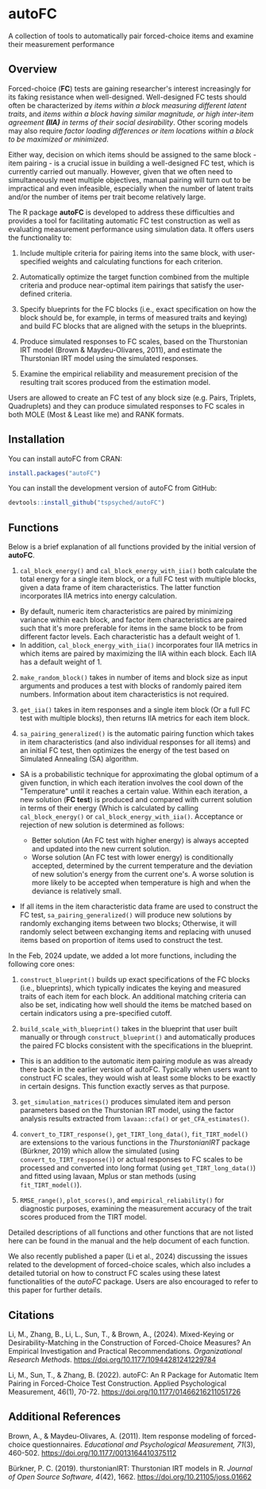 # autoFC

A collection of tools to automatically pair forced-choice items and examine their measurement performance

## Overview

Forced-choice (**FC**) tests are gaining researcher's interest increasingly for its faking resistance when well-designed. Well-designed FC tests should often be characterized by *items within a block measuring different latent traits*, and *items within a block having similar magnitude, or high inter-item agreement **(IIA)** in terms of their social desirability*. Other scoring models may also require *factor loading differences or item locations within a block to be maximized or minimized*.

Either way, decision on which items should be assigned to the same block - item pairing - is a crucial issue in building a well-designed FC test, which is currently carried out manually. However, given that we often need to simultaneously meet multiple objectives, manual pairing will turn out to be impractical and even infeasible, especially when the number of latent traits and/or the number of items per trait become relatively large.

The R package **autoFC** is developed to address these difficulties and provides a tool for facilitating automatic FC test construction as well as evaluating measurement performance using simulation data. It offers users the functionality to:

1.  Include multiple criteria for pairing items into the same block, with user-specified weights and calculating functions for each criterion.

2.  Automatically optimize the target function combined from the multiple criteria and produce near-optimal item pairings that satisfy the user-defined criteria.

3.  Specify blueprints for the FC blocks (i.e., exact specification on how the block should be, for example, in terms of measured traits and keying) and build FC blocks that are aligned with the setups in the blueprints.

4.  Produce simulated responses to FC scales, based on the Thurstonian IRT model (Brown & Maydeu-Olivares, 2011), and estimate the Thurstonian IRT model using the simulated responses.

5.  Examine the empirical reliability and measurement precision of the resulting trait scores produced from the estimation model.

Users are allowed to create an FC test of any block size (e.g. Pairs, Triplets, Quadruplets) and they can produce simulated responses to FC scales in both MOLE (Most & Least like me) and RANK formats.

## Installation

You can install autoFC from CRAN:

``` r
install.packages("autoFC")
```

You can install the development version of autoFC from GitHub:

``` r
devtools::install_github("tspsyched/autoFC")
```

## Functions

Below is a brief explanation of all functions provided by the initial version of **autoFC**.

1.  `cal_block_energy()` and `cal_block_energy_with_iia()` both calculate the total energy for a single item block, or a full FC test with multiple blocks, given a data frame of item characteristics. The latter function incorporates IIA metrics into energy calculation.

-   By default, numeric item characteristics are paired by minimizing variance within each block, and factor item characteristics are paired such that it's more preferable for items in the same block to be from different factor levels. Each characteristic has a default weight of 1.
-   In addition, `cal_block_energy_with_iia()` incorporates four IIA metrics in which items are paired by maximizing the IIA within each block. Each IIA has a default weight of 1.

2.  `make_random_block()` takes in number of items and block size as input arguments and produces a test with blocks of randomly paired item numbers. Information about item characteristics is not required.

3.  `get_iia()` takes in item responses and a single item block (Or a full FC test with multiple blocks), then returns IIA metrics for each item block.

4.  `sa_pairing_generalized()` is the automatic pairing function which takes in item characteristics (and also individual responses for all items) and an initial FC test, then optimizes the energy of the test based on Simulated Annealing (SA) algorithm.

-   SA is a probabilistic technique for approximating the global optimum of a given function, in which each iteration involves the cool down of the "Temperature" until it reaches a certain value. Within each iteration, a new solution (**FC test**) is produced and compared with current solution in terms of their energy (Which is calculated by calling `cal_block_energy()` or `cal_block_energy_with_iia()`. Acceptance or rejection of new solution is determined as follows:

    -   Better solution (An FC test with higher energy) is always accepted and updated into the new current solution.
    -   Worse solution (An FC test with lower energy) is conditionally accepted, determined by the current temperature and the deviation of new solution's energy from the current one's. A worse solution is more likely to be accepted when temperature is high and when the deviance is relatively small.

-   If all items in the item characteristic data frame are used to construct the FC test, `sa_pairing_generalized()` will produce new solutions by randomly exchanging items between two blocks; Otherwise, it will randomly select between exchanging items and replacing with unused items based on proportion of items used to construct the test.

In the Feb, 2024 update, we added a lot more functions, including the following core ones:

1.  `construct_blueprint()` builds up exact specifications of the FC blocks (i.e., blueprints), which typically indicates the keying and measured traits of each item for each block. An additional matching criteria can also be set, indicating how well should the items be matched based on certain indicators using a pre-specified cutoff.

2.  `build_scale_with_blueprint()` takes in the blueprint that user built manually or through `construct_blueprint()` and automatically produces the paired FC blocks consistent with the specifications in the blueprint.

-   This is an addition to the automatic item pairing module as was already there back in the earlier version of autoFC. Typically when users want to construct FC scales, they would wish at least some blocks to be exactly in certain designs. This function exactly serves as that purpose.

3.  `get_simulation_matrices()` produces simulated item and person parameters based on the Thurstonian IRT model, using the factor analysis results extracted from `lavaan::cfa()` or `get_CFA_estimates()`.

4.  `convert_to_TIRT_response()`, `get_TIRT_long_data()`, `fit_TIRT_model()` are extensions to the various functions in the *ThurstonianIRT* package (Bürkner, 2019) which allow the simulated (using `convert_to_TIRT_response()`) or actual responses to FC scales to be processed and converted into long format (using `get_TIRT_long_data()`) and fitted using lavaan, Mplus or stan methods (using `fit_TIRT_model()`).

5.  `RMSE_range()`, `plot_scores()`, and `empirical_reliability()` for diagnostic purposes, examining the measurement accuracy of the trait scores produced from the TIRT model.

Detailed descriptions of all functions and other functions that are not listed here can be found in the manual and the help document of each function.

We also recently published a paper (Li et al., 2024) discussing the issues related to the development of forced-choice scales, which also includes a detailed tutorial on how to construct FC scales using these latest functionalities of the *autoFC* package. Users are also encouraged to refer to this paper for further details.

## Citations
Li, M., Zhang, B., Li, L., Sun, T., & Brown, A., (2024). Mixed-Keying or Desirability-Matching in the Construction of Forced-Choice Measures? An Empirical Investigation and Practical Recommendations. *Organizational Research Methods*. https://doi.org/10.1177/10944281241229784

Li, M., Sun, T., & Zhang, B. (2022). autoFC: An R Package for Automatic Item Pairing in Forced-Choice Test Construction. Applied Psychological Measurement, 46(1), 70-72. https://doi.org/10.1177/01466216211051726

## Additional References
Brown, A., & Maydeu-Olivares, A. (2011). Item response modeling of forced-choice questionnaires. *Educational and Psychological Measurement, 71*(3), 460-502. https://doi.org/10.1177/0013164410375112

Bürkner, P. C. (2019). thurstonianIRT: Thurstonian IRT models in R. *Journal of Open Source Software, 4*(42), 1662. https://doi.org/10.21105/joss.01662



